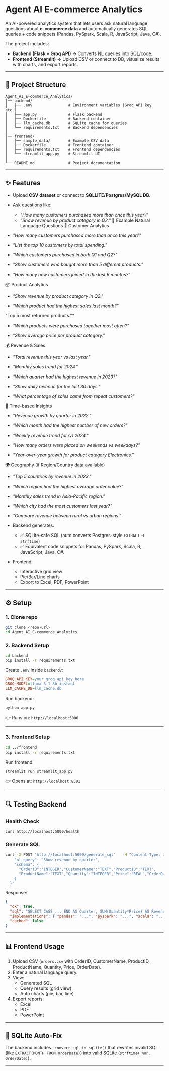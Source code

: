# Agent AI E-commerce Analytics

An AI-powered analytics system that lets users ask natural language questions about **e-commerce data** and automatically generates SQL queries + code snippets (Pandas, PySpark, Scala, R, JavaScript, Java, C#).  

The project includes:
- **Backend (Flask + Groq API)** → Converts NL queries into SQL/code.
- **Frontend (Streamlit)** → Upload CSV or connect to DB, visualize results with charts, and export reports.

---

## 📂 Project Structure
```
Agent_AI_E-commerce_Analytics/
│── backend/
│   ├── .env                # Environment variables (Groq API key etc.)
│   ├── app.py              # Flask backend
│   ├── Dockerfile          # Backend container
│   ├── llm_cache.db        # SQLite cache for queries
│   └── requirements.txt    # Backend dependencies
│
│── frontend/
│   ├── sample_data/        # Example CSV data
│   ├── Dockerfile          # Frontend container
│   ├── requirements.txt    # Frontend dependencies
│   └── streamlit_app.py    # Streamlit UI
│
└── README.md               # Project documentation
```

---

## ✨ Features
- Upload **CSV dataset** or connect to **SQLLITE/Postgres/MySQL DB**.
- Ask questions like:
  - *"How many customers purchased more than once this year?"*
  - *"Show revenue by product category in Q2."*
  📌 Example Natural Language Questions
👥 Customer Analytics

- *"How many customers purchased more than once this year?"*

- *"List the top 10 customers by total spending."*

- *"Which customers purchased in both Q1 and Q2?"*

- *"Show customers who bought more than 5 different products."*

- *"How many new customers joined in the last 6 months?"*

📦 Product Analytics

- *"Show revenue by product category in Q2."*

- *"Which product had the highest sales last month?"*

"Top 5 most returned products."*

- *"Which products were purchased together most often?"*

- *"Show average price per product category."*

💰 Revenue & Sales

- *"Total revenue this year vs last year."*

- *"Monthly sales trend for 2024."*

- *"Which quarter had the highest revenue in 2023?"*

- *"Show daily revenue for the last 30 days."*

- *"What percentage of sales came from repeat customers?"*

📅 Time-based Insights

- *"Revenue growth by quarter in 2022."*

- *"Which month had the highest number of new orders?"*

- *"Weekly revenue trend for Q1 2024."*

- *"How many orders were placed on weekends vs weekdays?"*

- *"Year-over-year growth for product category Electronics."*

🌍 Geography (if Region/Country data available)

- *"Top 5 countries by revenue in 2023."*

- *"Which region had the highest average order value?"*

- *"Monthly sales trend in Asia-Pacific region."*

- *"Which city had the most customers last year?"*

- *"Compare revenue between rural vs urban regions."*

- Backend generates:
  - ✅ SQLite-safe SQL (auto converts Postgres-style `EXTRACT` → `strftime`)
  - ✅ Equivalent code snippets for Pandas, PySpark, Scala, R, JavaScript, Java, C#.
- Frontend:
  - Interactive grid view
  - Pie/Bar/Line charts
  - Export to Excel, PDF, PowerPoint

---

## ⚙️ Setup

### 1. Clone repo
```bash
git clone <repo-url>
cd Agent_AI_E-commerce_Analytics
```

### 2. Backend Setup
```bash
cd backend
pip install -r requirements.txt
```

Create `.env` inside `backend/`:
```ini
GROQ_API_KEY=your_groq_api_key_here
GROQ_MODEL=llama-3.1-8b-instant
LLM_CACHE_DB=llm_cache.db
```

Run backend:
```bash
python app.py
```
👉 Runs on: `http://localhost:5000`

---

### 3. Frontend Setup
```bash
cd ../frontend
pip install -r requirements.txt
```

Run frontend:
```bash
streamlit run streamlit_app.py
```
👉 Opens at: `http://localhost:8501`

---

## 🔍 Testing Backend

### Health Check
```bash
curl http://localhost:5000/health
```

### Generate SQL
```bash
curl -X POST "http://localhost:5000/generate_sql"   -H "Content-Type: application/json"   -d '{
    "nl_query": "Show revenue by quarter",
    "schema": {
      "OrderID":"INTEGER","CustomerName":"TEXT","ProductID":"TEXT",
      "ProductName":"TEXT","Quantity":"INTEGER","Price":"REAL","OrderDate":"DATE"
    }
  }'
```

Response:
```json
{
  "ok": true,
  "sql": "SELECT CASE ... END AS Quarter, SUM(Quantity*Price) AS Revenue FROM orders GROUP BY Quarter LIMIT 1000;",
  "implementations": { "pandas": "...", "pyspark": "...", "scala": "...", ... },
  "cached": false
}
```

---

## 📊 Frontend Usage
1. Upload CSV (`orders.csv` with OrderID, CustomerName, ProductID, ProductName, Quantity, Price, OrderDate).
2. Enter a natural language query.
3. View:
   - Generated SQL
   - Query results (grid view)
   - Auto charts (pie, bar, line)
4. Export reports:
   - Excel
   - PDF
   - PowerPoint

---

## 🧰 SQLite Auto-Fix
The backend includes `_convert_sql_to_sqlite()` that rewrites invalid SQL (like `EXTRACT(MONTH FROM OrderDate)`) into valid SQLite (`strftime('%m', OrderDate)`).

---
